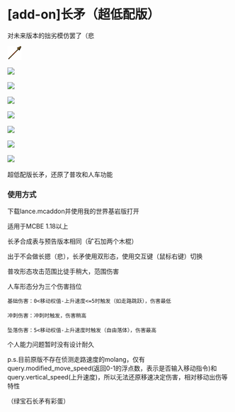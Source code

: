 # [add-on]长矛（超低配版）

对未来版本的拙劣模仿罢了（悲

![](https://github.com/MichaelHyan/MCBE-simple-lance/blob/main/lancer/laa.png)

![](https://github.com/MichaelHyan/MCBE-simple-lance/blob/main/lancer/tga.png)

![](https://github.com/MichaelHyan/MCBE-simple-lance/blob/main/lancer/tba.png)

![](https://github.com/MichaelHyan/MCBE-simple-lance/blob/main/lancer/tca.png)

![](https://github.com/MichaelHyan/MCBE-simple-lance/blob/main/lancer/tda.png)

![](https://github.com/MichaelHyan/MCBE-simple-lance/blob/main/lancer/tea.png)

![](https://github.com/MichaelHyan/MCBE-simple-lance/blob/main/lancer/tfa.png)

![](https://github.com/MichaelHyan/MCBE-simple-lance/blob/main/lancer/tha.png)

超低配版长矛，还原了普攻和人车功能

### 使用方式

下载lance.mcaddon并使用我的世界基岩版打开

适用于MCBE 1.18以上


长矛合成表与预告版本相同（矿石加两个木棍）

出于不会做长摁（悲），长矛使用双形态，使用交互键（鼠标右键）切换

普攻形态攻击范围比徒手稍大，范围伤害

人车形态分为三个伤害挡位

    基础伤害：0<移动权值-上升速度<=5时触发（如走路跳跃），伤害最低

    冲刺伤害：冲刺时触发，伤害稍高

    坠落伤害：5<移动权值-上升速度时触发（自由落体），伤害最高

个人能力问题暂时没有设计耐久

p.s.目前原版不存在侦测走路速度的molang，仅有query.modified_move_speed(返回0-1的浮点数，表示是否输入移动指令)和query.vertical_speed(上升速度)，所以无法还原移速决定伤害，相对移动出伤等特性

（绿宝石长矛有彩蛋）